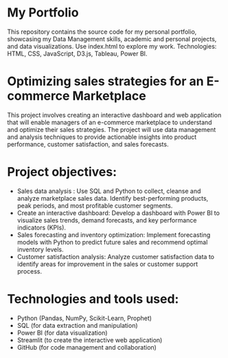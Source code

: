 # My Portfolio
This repository contains the source code for my personal portfolio, showcasing my Data Management skills, academic and personal projects, and data visualizations. Use index.html to explore my work. Technologies: HTML, CSS, JavaScript, D3.js, Tableau, Power BI.
# Optimizing sales strategies for an E-commerce Marketplace
This project involves creating an interactive dashboard and web application that will enable managers of an e-commerce marketplace to understand and optimize their sales strategies. The project will use data management and analysis techniques to provide actionable insights into product performance, customer satisfaction, and sales forecasts.
  # Project objectives:
- Sales data analysis : Use SQL and Python to collect, cleanse and analyze marketplace sales data. Identify best-performing products, peak periods, and most profitable customer segments.
- Create an interactive dashboard: Develop a dashboard with Power BI to visualize sales trends, demand forecasts, and key performance indicators (KPIs).
- Sales forecasting and inventory optimization: Implement forecasting models with Python to predict future sales and recommend optimal inventory levels.
- Customer satisfaction analysis: Analyze customer satisfaction data to identify areas for improvement in the sales or customer support process.
# Technologies and tools used:
- Python (Pandas, NumPy, Scikit-Learn, Prophet)
- SQL (for data extraction and manipulation)
- Power BI (for data visualization)
- Streamlit (to create the interactive web application)
- GitHub (for code management and collaboration)
  
